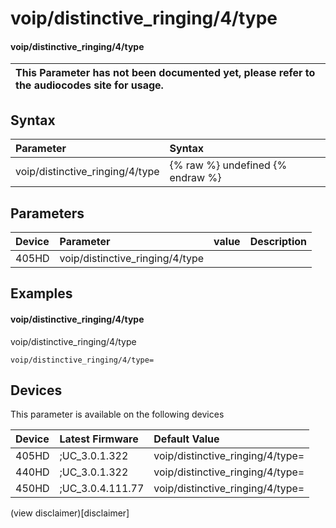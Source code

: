 ﻿---
description: voip/distinctive_ringing/4/type
search:
    keywords: ['voip','distinctive_ringing','4','type']
---

# voip/distinctive_ringing/4/type

#### voip/distinctive_ringing/4/type


| This Parameter has not been documented yet, please refer to the audiocodes site for usage.  |
| :--- |

## Syntax
| Parameter | Syntax |
| :--- | :--- |
|voip/distinctive_ringing/4/type | {% raw %} undefined {% endraw %} |

## Parameters
|Device|Parameter|value|Description|
|:---|:---|:---|:---|
| 405HD | voip/distinctive_ringing/4/type |  |  |

## Examples
#### voip/distinctive_ringing/4/type

voip/distinctive_ringing/4/type

```
voip/distinctive_ringing/4/type=
```

## Devices
This parameter is available on the following devices

| Device | Latest Firmware | Default Value |
|:---|:---|:---|
| 405HD | ;UC_3.0.1.322 | voip/distinctive_ringing/4/type= 
| 440HD | ;UC_3.0.1.322 | voip/distinctive_ringing/4/type= 
| 450HD | ;UC_3.0.4.111.77 | voip/distinctive_ringing/4/type= 

(view disclaimer)[disclaimer]
